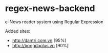 regex-news-backend
==================

e-News reader system using Regular Expression

Added sites:

- http://dantri.com.vn [95%]
- http://bongdaplus.vn [90%]